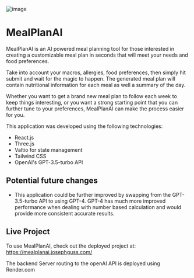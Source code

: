 ![image](https://github.com/jguss45/MealPlanAI/assets/44825277/5caf02a5-6bdc-4cdb-8224-3038f5833f83)


# MealPlanAI
MealPlanAI is an AI powered meal planning tool for those interested in creating a customizable meal plan in seconds that will meet your needs and food preferences. 

Take into account your macros, allergies, food preferences, then simply hit submit and wait for the magic to happen. The generated meal plan will contain nutritional information for each meal as well a summary of the day. 

Whether you want to get a brand new meal plan to follow each week to keep things interesting, or you want a strong starting point that you can further tune to your preferences, MealPlanAI can make the process easier for you. 

This application was developed using the following technologies:
* React.js
* Three.js
* Valtio for state management
* Tailwind CSS
* OpenAI's GPT-3.5-turbo API

## Potential future changes
* This application could be further improved by swapping from the GPT-3.5-turbo API to using GPT-4. GPT-4 has much more improved performance when dealing with number based calculation and would provide more consistent accurate results. 

## Live Project
To use MealPlanAI, check out the deployed project at:
https://mealplanai.josephguss.com/

The backend Server routing to the openAI API is deployed using Render.com


